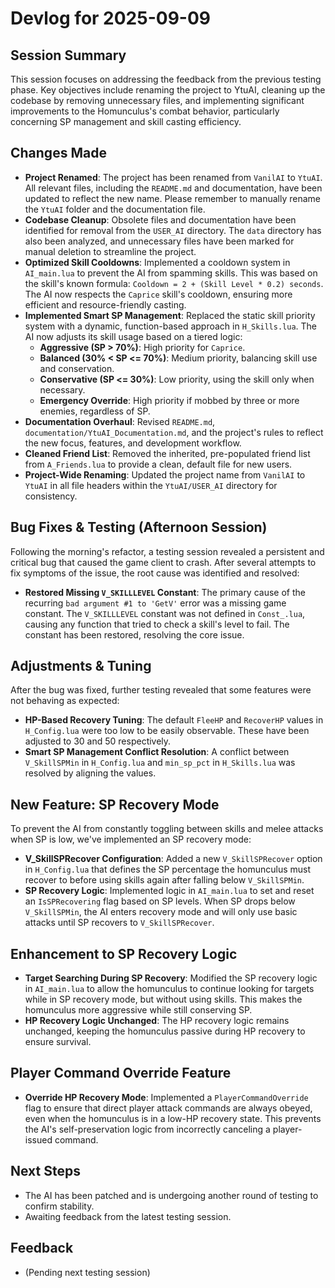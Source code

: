 # Devlog for 2025-09-09

## Session Summary

This session focuses on addressing the feedback from the previous testing phase. Key objectives include renaming the project to YtuAI, cleaning up the codebase by removing unnecessary files, and implementing significant improvements to the Homunculus's combat behavior, particularly concerning SP management and skill casting efficiency.

## Changes Made

- **Project Renamed**: The project has been renamed from `VanilAI` to `YtuAI`. All relevant files, including the `README.md` and documentation, have been updated to reflect the new name. Please remember to manually rename the `YtuAI` folder and the documentation file.
- **Codebase Cleanup**: Obsolete files and documentation have been identified for removal from the `USER_AI` directory. The `data` directory has also been analyzed, and unnecessary files have been marked for manual deletion to streamline the project.
- **Optimized Skill Cooldowns**: Implemented a cooldown system in `AI_main.lua` to prevent the AI from spamming skills. This was based on the skill's known formula: `Cooldown = 2 + (Skill Level * 0.2) seconds`. The AI now respects the `Caprice` skill's cooldown, ensuring more efficient and resource-friendly casting.
- **Implemented Smart SP Management**: Replaced the static skill priority system with a dynamic, function-based approach in `H_Skills.lua`. The AI now adjusts its skill usage based on a tiered logic:
    - **Aggressive (SP > 70%)**: High priority for `Caprice`.
    - **Balanced (30% < SP <= 70%)**: Medium priority, balancing skill use and conservation.
    - **Conservative (SP <= 30%)**: Low priority, using the skill only when necessary.
    - **Emergency Override**: High priority if mobbed by three or more enemies, regardless of SP.
- **Documentation Overhaul**: Revised `README.md`, `documentation/YtuAI_Documentation.md`, and the project's rules to reflect the new focus, features, and development workflow.
- **Cleaned Friend List**: Removed the inherited, pre-populated friend list from `A_Friends.lua` to provide a clean, default file for new users.
- **Project-Wide Renaming**: Updated the project name from `VanilAI` to `YtuAI` in all file headers within the `YtuAI/USER_AI` directory for consistency.

## Bug Fixes & Testing (Afternoon Session)

Following the morning's refactor, a testing session revealed a persistent and critical bug that caused the game client to crash. After several attempts to fix symptoms of the issue, the root cause was identified and resolved:

- **Restored Missing `V_SKILLLEVEL` Constant**: The primary cause of the recurring `bad argument #1 to 'GetV'` error was a missing game constant. The `V_SKILLLEVEL` constant was not defined in `Const_.lua`, causing any function that tried to check a skill's level to fail. The constant has been restored, resolving the core issue.

## Adjustments & Tuning

After the bug was fixed, further testing revealed that some features were not behaving as expected:

- **HP-Based Recovery Tuning**: The default `FleeHP` and `RecoverHP` values in `H_Config.lua` were too low to be easily observable. These have been adjusted to 30 and 50 respectively.
- **Smart SP Management Conflict Resolution**: A conflict between `V_SkillSPMin` in `H_Config.lua` and `min_sp_pct` in `H_Skills.lua` was resolved by aligning the values.

## New Feature: SP Recovery Mode

To prevent the AI from constantly toggling between skills and melee attacks when SP is low, we've implemented an SP recovery mode:

- **V_SkillSPRecover Configuration**: Added a new `V_SkillSPRecover` option in `H_Config.lua` that defines the SP percentage the homunculus must recover to before using skills again after falling below `V_SkillSPMin`.
- **SP Recovery Logic**: Implemented logic in `AI_main.lua` to set and reset an `IsSPRecovering` flag based on SP levels. When SP drops below `V_SkillSPMin`, the AI enters recovery mode and will only use basic attacks until SP recovers to `V_SkillSPRecover`.

## Enhancement to SP Recovery Logic

- **Target Searching During SP Recovery**: Modified the SP recovery logic in `AI_main.lua` to allow the homunculus to continue looking for targets while in SP recovery mode, but without using skills. This makes the homunculus more aggressive while still conserving SP.
- **HP Recovery Logic Unchanged**: The HP recovery logic remains unchanged, keeping the homunculus passive during HP recovery to ensure survival.

## Player Command Override Feature

- **Override HP Recovery Mode**: Implemented a `PlayerCommandOverride` flag to ensure that direct player attack commands are always obeyed, even when the homunculus is in a low-HP recovery state. This prevents the AI's self-preservation logic from incorrectly canceling a player-issued command.

## Next Steps

- The AI has been patched and is undergoing another round of testing to confirm stability.
- Awaiting feedback from the latest testing session.

## Feedback

- (Pending next testing session)
